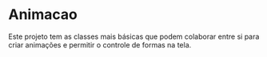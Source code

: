 # Animacao

Este projeto tem as classes mais básicas que podem colaborar entre si para criar animações e permitir o controle de formas na tela.

